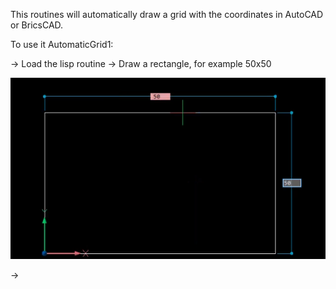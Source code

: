 This routines will automatically draw a grid with the coordinates in AutoCAD or BricsCAD.

To use it AutomaticGrid1:

-> Load the lisp routine
-> Draw a rectangle, for example 50x50

![Draw Rect](../Grid/images/img1.png)


-> 
